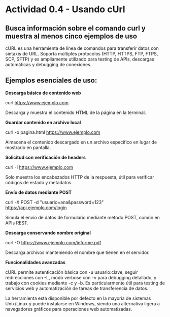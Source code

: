 # Actividad 0.4 - Usando cUrl

## Busca información sobre el comando curl y muestra al menos cinco ejemplos de uso

cURL es una herramienta de línea de comandos para transferir datos con sintaxis de URL. Soporta múltiples protocolos (HTTP, HTTPS, FTP, FTPS, SCP, SFTP) y es ampliamente utilizado para testing de APIs, descargas automáticas y debugging de conexiones.

## Ejemplos esenciales de uso:

**Descarga básica de contenido web**

curl https://www.ejemplo.com

Descarga y muestra el contenido HTML de la página en la terminal.

**Guardar contenido en archivo local**

curl -o pagina.html https://www.ejemplo.com

Almacena el contenido descargado en un archivo específico en lugar de mostrarlo en pantalla.

**Solicitud con verificación de headers**

curl -I https://www.ejemplo.com

Solo muestra los encabezados HTTP de la respuesta, útil para verificar códigos de estado y metadatos.

**Envío de datos mediante POST**

curl -X POST -d "usuario=ana&password=123" https://api.ejemplo.com/login

Simula el envío de datos de formulario mediante método POST, común en APIs REST.

**Descarga conservando nombre original**

curl -O https://www.ejemplo.com/informe.pdf

Descarga archivos manteniendo el nombre que tienen en el servidor.

**Funcionalidades avanzadas**

cURL permite autenticación básica con -u usuario:clave, seguir redirecciones con -L, modo verbose con -v para debugging detallado, y trabajo con cookies mediante -c y -b. Es particularmente útil para testing de servicios web y automatización de tareas de transferencia de datos.

La herramienta está disponible por defecto en la mayoría de sistemas Unix/Linux y puede instalarse en Windows, siendo una alternativa ligera a navegadores gráficos para operaciones web automatizadas.

